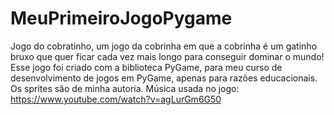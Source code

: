 # MeuPrimeiroJogoPygame
Jogo do cobratinho, um jogo da cobrinha em que a cobrinha é um gatinho bruxo que quer ficar cada vez mais longo para conseguir dominar o mundo!
Esse jogo foi criado com a biblioteca PyGame, para meu curso de desenvolvimento de jogos em PyGame, apenas para razões educacionais.
Os sprites são de minha autoria.
Música usada no jogo: https://www.youtube.com/watch?v=agLurGm6G50
